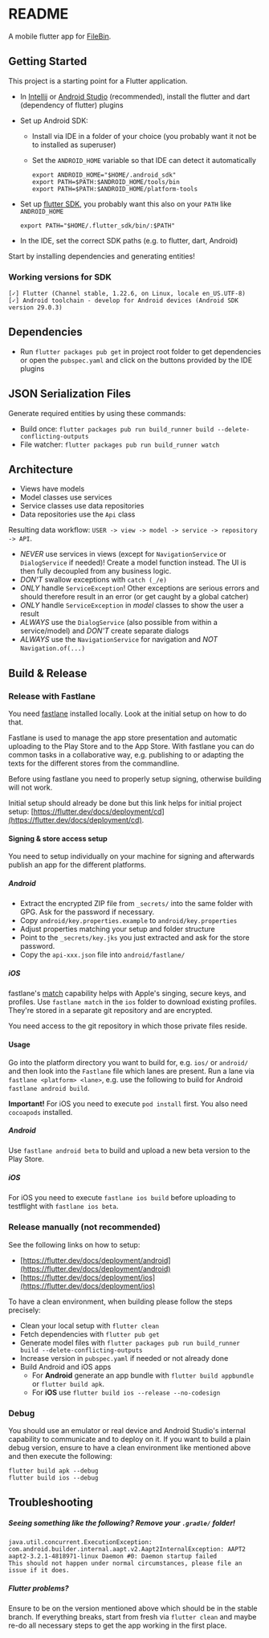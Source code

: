 # README

A mobile flutter app for [FileBin](https://github.com/Bluewind/filebin).

## Getting Started

This project is a starting point for a Flutter application.

* In [Intellij](https://www.jetbrains.com/idea/) or [Android Studio](https://developer.android.com/studio/) (recommended), install the flutter and dart (dependency of flutter) plugins
* Set up Android SDK:
    * Install via IDE in a folder of your choice (you probably want it not be to installed as superuser)
    * Set the `ANDROID_HOME` variable so that IDE can detect it automatically
    
        ```
        export ANDROID_HOME="$HOME/.android_sdk"
        export PATH=$PATH:$ANDROID_HOME/tools/bin
        export PATH=$PATH:$ANDROID_HOME/platform-tools
        ```
        
* Set up [flutter SDK](https://flutter.dev/docs/get-started/install), you probably want this also on your `PATH` like `ANDROID_HOME`

    ```
    export PATH="$HOME/.flutter_sdk/bin/:$PATH"
    ```

* In the IDE, set the correct SDK paths (e.g. to flutter, dart, Android)

Start by installing dependencies and generating entities!

### Working versions for SDK

```
[✓] Flutter (Channel stable, 1.22.6, on Linux, locale en_US.UTF-8)
[✓] Android toolchain - develop for Android devices (Android SDK version 29.0.3)
```

## Dependencies
* Run `flutter packages pub get` in project root folder to get dependencies or open the `pubspec.yaml` and click on the buttons provided by the IDE plugins

## JSON Serialization Files
Generate required entities by using these commands:

* Build once: `flutter packages pub run build_runner build --delete-conflicting-outputs`
* File watcher: `flutter packages pub run build_runner watch`

## Architecture

* Views have models
* Model classes use services
* Service classes use data repositories
* Data repositories use the `Api` class

Resulting data workflow: `USER -> view -> model -> service -> repository -> API`.

* *NEVER* use services in views (except for `NavigationService` or `DialogService` if needed)! Create a model function instead. The UI is then fully decoupled from any business logic.
* *DON'T* swallow exceptions with `catch (_/e)`
* *ONLY* handle `ServiceException`! Other exceptions are serious errors and should therefore result in an error (or get caught by a global catcher)
* *ONLY* handle `ServiceException`  in *model* classes to show the user a result
* *ALWAYS* use the `DialogService` (also possible from within a service/model) and *DON'T* create separate dialogs
* *ALWAYS* use the `NavigationService` for navigation and *NOT* `Navigation.of(...)`

## Build & Release

### Release with Fastlane

You need [fastlane](https://fastlane.tools/) installed locally. Look at the initial setup on how to do that.

Fastlane is used to manage the app store presentation and automatic uploading to the Play Store and 
to the App Store. With fastlane you can do common tasks in a collaborative way, e.g. publishing 
to or adapting the texts for the different stores from the commandline.

Before using fastlane you need to properly setup signing, otherwise building will not work.

Initial setup should already be done but this link helps for initial project setup:
[https://flutter.dev/docs/deployment/cd](https://flutter.dev/docs/deployment/cd).

#### Signing & store access setup

You need to setup individually on your machine for signing and afterwards publish an app for the
different platforms.

##### Android

* Extract the encrypted ZIP file from `_secrets/` into the same folder with GPG. Ask for the password if necessary. 
* Copy `android/key.properties.example` to `android/key.properties`
* Adjust properties matching your setup and folder structure
* Point to the `_secrets/key.jks` you just extracted and ask for the store password.
* Copy the `api-xxx.json` file into `android/fastlane/`

##### iOS

fastlane's [match](https://docs.fastlane.tools/actions/match/) capability helps with Apple's
singing, secure keys, and profiles. Use `fastlane match` in the `ios` folder to download existing
profiles. They're stored in a separate git repository and are encrypted. 

You need access to the git repository in which those private files reside. 

#### Usage

Go into the platform directory you want to build for, e.g. `ios/` or `android/` and then look into the
`Fastlane` file which lanes are present. Run a lane via `fastlane <platform> <lane>`, e.g. use the
following to build for Android `fastlane android build`.

**Important!** For iOS you need to execute `pod install` first. You also need `cocoapods` installed.

##### Android

Use `fastlane android beta` to build and upload a new beta version to the Play Store.

##### iOS

For iOS you need to execute `fastlane ios build` before uploading to testflight with
`fastlane ios beta`.

### Release manually (not recommended)

See the following links on how to setup:
* [https://flutter.dev/docs/deployment/android](https://flutter.dev/docs/deployment/android)
* [https://flutter.dev/docs/deployment/ios](https://flutter.dev/docs/deployment/ios)

To have a clean environment, when building please follow the steps precisely:

* Clean your local setup with `flutter clean`
* Fetch dependencies with `flutter pub get`
* Generate model files with `flutter packages pub run build_runner build --delete-conflicting-outputs`
* Increase version in `pubspec.yaml` if needed or not already done
* Build Android and iOS apps
    * For **Android** generate an app bundle with `flutter build appbundle` or `flutter build apk`.
    * For **iOS** use `flutter build ios --release --no-codesign`

### Debug

You should use an emulator or real device and Android Studio's internal capability to communicate
and to deploy on it. If you want to build a plain debug version, ensure to have a clean environment
like mentioned above and then execute the following:

```
flutter build apk --debug
flutter build ios --debug
```

## Troubleshooting

##### Seeing something like the following? Remove your `.gradle/` folder!

```
java.util.concurrent.ExecutionException: com.android.builder.internal.aapt.v2.Aapt2InternalException: AAPT2 aapt2-3.2.1-4818971-linux Daemon #0: Daemon startup failed
This should not happen under normal circumstances, please file an issue if it does.
```

##### Flutter problems?

Ensure to be on the version mentioned above which should be in the stable branch. If everything
breaks, start from fresh via `flutter clean` and maybe re-do all necessary steps to get the app
working in the first place.